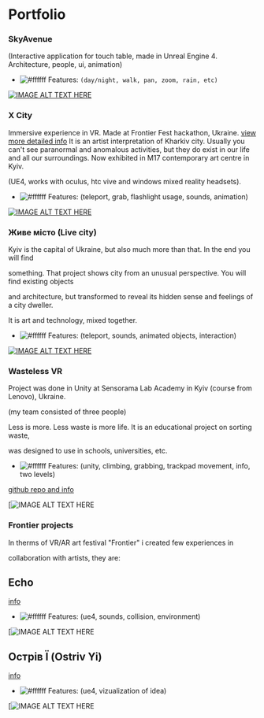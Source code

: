 # Portfolio

### SkyAvenue
(Interactive application for touch table, made in Unreal Engine 4. Architecture, people, ui, animation)

- ![#ffffff](https://placehold.it/15/f03c15/000000?text=+) Features: `(day/night, walk, pan, zoom, rain, etc)`

[![IMAGE ALT TEXT HERE](https://img.youtube.com/vi/WoNcib2gGJE/0.jpg)](https://www.youtube.com/watch?v=WoNcib2gGJE)

### X City
Immersive experience in VR. Made at Frontier Fest hackathon, Ukraine.
[view more detailed info](https://www.frontierfest.com.ua/misto-x/ "X city")
It is an artist interpretation of Kharkiv city. Usually you can't see paranormal
and anomalous activities, but they do exist in our life and all our surroundings.
Now exhibited in M17 contemporary art centre in Kyiv.

(UE4, works with oculus, htc vive and windows mixed reality headsets).

- ![#ffffff](https://placehold.it/15/f03c15/000000?text=+) Features: (teleport, grab, flashlight usage, sounds, animation)

[![IMAGE ALT TEXT HERE](https://img.youtube.com/vi/dwxfbSobQZc/0.jpg)](https://www.youtube.com/watch?v=dwxfbSobQZc&t=188s)

### Живе місто (Live city)

Kyiv is the capital of Ukraine, but also much more than that. In the end you will find

something. That project shows	city from an unusual perspective. You will find existing objects

and architecture, but transformed to reveal its hidden sense and feelings of a city dweller.

It is art and technology, mixed together.

- ![#ffffff](https://placehold.it/15/f03c15/000000?text=+) Features: (teleport, sounds, animated objects, interaction)

[![IMAGE ALT TEXT HERE](https://img.youtube.com/vi/BxhUh1te83g/0.jpg)](https://youtu.be/BxhUh1te83g)

### Wasteless VR

Project was done in Unity at Sensorama Lab Academy in Kyiv (course from Lenovo), Ukraine.

(my team consisted of three people)

Less is more. Less waste is more life. It is an educational project on sorting waste,

was designed to use in schools, universities, etc.

- ![#ffffff](https://placehold.it/15/f03c15/000000?text=+) Features: (unity, climbing, grabbing, trackpad movement, info, two levels)

[github repo and info](https://github.com/DA-NDI/WasteLessVR "Wasteless")

[![IMAGE ALT TEXT HERE](https://github.com/DA-NDI/WasteLessVR/raw/master/screenshots/2.jpeg)

### Frontier projects

In therms of VR/AR art festival "Frontier" i created few experiences in

collaboration with artists, they are:

## Echo

[info](https://www.frontierfest.com.ua/zvuk/ "Echo")

- ![#ffffff](https://placehold.it/15/f03c15/000000?text=+) Features: (ue4, sounds, collision, environment)

[![IMAGE ALT TEXT HERE](http://googledrive.com/host/1HQ9-RLLw1yxnfhqn6Fl-ETwWHQkp1GY2)


## Острів Ї (Ostriv Yi)

[info](http://m17.kiev.ua/newmonuments#!/tproduct/130916224-1497456130776 "Ostriv Yi")

- ![#ffffff](https://placehold.it/15/f03c15/000000?text=+) Features: (ue4, vizualization of idea)

[![IMAGE ALT TEXT HERE](https://static.tildacdn.com/tild3236-6633-4337-b931-363035643538/_Frontier_New_monume.jpg)
